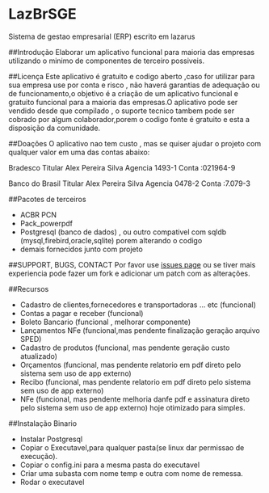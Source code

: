 # LazBrSGE
Sistema de gestao empresarial (ERP) escrito em lazarus

##Introdução
Elaborar um aplicativo funcional para maioria das empresas utilizando o minimo de componentes de terceiro possiveis.

##Licença
Este aplicativo é gratuito e codigo aberto ,caso for utilizar para sua empresa use por conta e risco , não haverá garantias de adequação ou de funcionamento,o objetivo é a criação de um aplicativo funcional e gratuito funcional para a maioria das empresas.O aplicativo pode ser vendido desde que compilado , o suporte tecnico tambem pode ser cobrado por algum colaborador,porem o codigo fonte é gratuito e esta a disposição da comunidade.

##Doações
O aplicativo nao tem custo , mas se quiser ajudar o projeto com qualquer valor em uma das contas abaixo:

Bradesco 
Titular Alex Pereira Silva
Agencia 1493-1
Conta :021964-9

Banco do Brasil
Titular Alex Pereira Silva
Agencia 0478-2
Conta :7.079-3

##Pacotes de terceiros
* ACBR PCN
* Pack_powerpdf
* Postgresql (banco de dados) , ou outro compativel com sqldb (mysql,firebird,oracle,sqlite) porem alterando o codigo
* demais fornecidos junto com projeto

##SUPPORT, BUGS, CONTACT
Por favor use [issues page](https://github.com/alexpseletr/LazBrSGE/issues) ou se tiver mais experiencia pode fazer um fork e adicionar um patch com as alterações.

##Recursos
* Cadastro de clientes,fornecedores e transportadoras ... etc (funcional)
* Contas a pagar e receber  (funcional)
* Boleto Bancario (funcional , melhorar componente)
* Lançamentos NFe (funcional,mas pendente finalização geração arquivo SPED)
* Cadastro de produtos (funcional, mas pendente geração custo atualizado)
* Orçamentos (funcional, mas pendente relatorio em pdf direto pelo sistema sem uso de app externo)
* Recibo  (funcional, mas pendente relatorio em pdf direto pelo sistema sem uso de app externo)
* NFe  (funcional, mas pendente melhoria danfe pdf e assinatura direto pelo sistema sem uso de app externo) hoje otimizado para simples.

##Instalação Binario
* Instalar Postgresql
* Copiar o Executavel,para qualquer pasta(se linux dar permissao de execução).
* Copiar o config.ini para a mesma pasta do executavel
* Criar uma subasta com nome temp e outra com nome de remessa.
* Rodar o executavel
